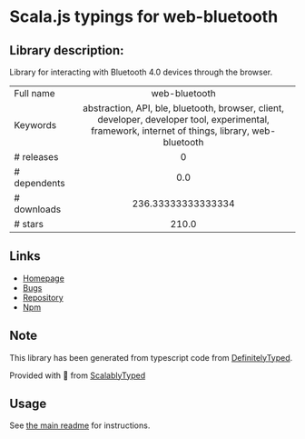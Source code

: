 
# Scala.js typings for web-bluetooth


## Library description:
Library for interacting with Bluetooth 4.0 devices through the browser.

|                    |                 |
| ------------------ | :-------------: |
| Full name          | web-bluetooth |
| Keywords           | abstraction, API, ble, bluetooth, browser, client, developer, developer tool, experimental, framework, internet of things, library, web-bluetooth |
| # releases         | 0 |
| # dependents       | 0.0 |
| # downloads        | 236.33333333333334 |
| # stars            | 210.0 |

## Links
- [Homepage](https://github.com/sabertooth-io/web-bluetooth#readme)
- [Bugs](https://github.com/sabertooth-io/web-bluetooth/issues)
- [Repository](https://github.com/sabertooth-io/web-bluetooth)
- [Npm](https://www.npmjs.com/package/web-bluetooth)
    


## Note
This library has been generated from typescript code from [DefinitelyTyped](https://definitelytyped.org).

Provided with :purple_heart: from [ScalablyTyped](https://github.com/oyvindberg/ScalablyTyped)

## Usage
See [the main readme](../../readme.md) for instructions.


